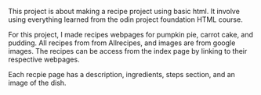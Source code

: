 This project is about making a recipe project using basic html. It involve using
everything learned from the odin project foundation HTML course.

For this project, I made recipes webpages for pumpkin pie, carrot cake, and
pudding. All recipes from from Allrecipes, and images are from google images.
The recipes can be access from the index page by linking to their respective
webpages.

Each recpie page has a description, ingredients, steps section, and an image of
the dish.